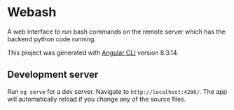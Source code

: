 # Webash

A web interface to run bash commands on the remote server which has the backend python code running.

This project was generated with [Angular CLI](https://github.com/angular/angular-cli) version 8.3.14.


## Development server

Run `ng serve` for a dev server. Navigate to `http://localhost:4200/`. The app will automatically reload if you change any of the source files.


